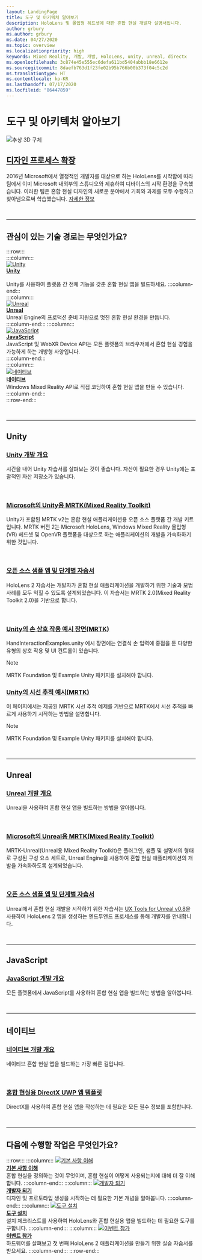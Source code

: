 ```yaml
---
layout: LandingPage
title: 도구 및 아키텍처 알아보기
description: HoloLens 및 몰입형 헤드셋에 대한 혼합 현실 개발자 설명서입니다.
author: grbury
ms.author: grbury
ms.date: 04/27/2020
ms.topic: overview
ms.localizationpriority: high
keywords: Mixed Reality, 개발, 개발, HoloLens, unity, unreal, directx
ms.openlocfilehash: 3c874e45e555ec6defa611bd5404abbb18e6612e
ms.sourcegitcommit: 8daefb763d1f23fe02b95b766b00b373f04c5c2d
ms.translationtype: HT
ms.contentlocale: ko-KR
ms.lasthandoff: 07/17/2020
ms.locfileid: "86447859"
---
```

# <a name="learn-the-tools-and-architecture"></a>도구 및 아키텍처 알아보기

![추상 3D 구체](images/07_Development.png)

## <a name="expand-your-design-process"></a>[디자인 프로세스 확장](case-study-expanding-the-design-process-for-mixed-reality.md)

2016년 Microsoft에서 열정적인 개발자를 대상으로 하는 HoloLens를 시작함에 따라 팀에서 이미 Microsoft 내외부의 스튜디오와 제휴하여 디바이스의 시작 환경을 구축했습니다. 이러한 팀은 혼합 현실 디자인의 새로운 분야에서 기회와 과제를 모두 수행하고 찾아냄으로써 학습했습니다. [자세한 정보](case-study-expanding-the-design-process-for-mixed-reality.md)


<br>

---


## <a name="what-technology-path-are-you-interested-in"></a>관심이 있는 기술 경로는 무엇인가요? 


:::row:::   
    :::column:::    
       [![Unity](images/unity_logo.png)](development.md#unity)<br>
        **[Unity](development.md#unity)**<br>   
        Unity를 사용하여 플랫폼 간 전체 기능을 갖춘 혼합 현실 앱을 빌드하세요.
    :::column-end:::    
    :::column:::    
        [![Unreal](images/Unreal_logo.png)](development.md#unreal)<br>
        **[Unreal](development.md#unreal)**<br> 
        Unreal Engine의 프로덕션 준비 지원으로 멋진 혼합 현실 환경을 만듭니다. 
    :::column-end:::
    :::column:::    
        [![JavaScript](images/web-logo.png)](development.md#javascript)<br>
        **[JavaScript](development.md#javascript)**<br>
        JavaScript 및 WebXR Device API는 모든 플랫폼의 브라우저에서 혼합 현실 경험을 가능하게 하는 개방형 사양입니다.    
    :::column-end:::        
    :::column:::    
        [![네이티브](images/VisualStudio-small_logo.png)](development.md#native)<br>
        **[네이티브](development.md#native)**<br> 
        Windows Mixed Reality API로 직접 코딩하여 혼합 현실 앱을 만들 수 있습니다. 
    :::column-end:::    
:::row-end:::

<br>

---

## <a name="unity"></a>Unity


### <a name="unity-development-overview"></a>[Unity 개발 개요](unity-development-overview.md)
시간을 내어 Unity 자습서를 살펴보는 것이 좋습니다. 자산이 필요한 경우 Unity에는 포괄적인 자산 저장소가 있습니다. 

<br>

### <a name="microsofts-mixed-reality-toolkit-mrtk-for-unity"></a>[Microsoft의 Unity용 MRTK(Mixed Reality Toolkit)](mrtk-getting-started.md)
Unity가 포함된 MRTK v2는 혼합 현실 애플리케이션용 오픈 소스 플랫폼 간 개발 키트입니다. MRTK 버전 2는 Microsoft HoloLens, Windows Mixed Reality 몰입형(VR) 헤드셋 및 OpenVR 플랫폼을 대상으로 하는 애플리케이션의 개발을 가속화하기 위한 것입니다.

<br>

### <a name="open-source-sample-apps-and-step-by-step-tutorials"></a>[오픈 소스 샘플 앱 및 단계별 자습서](tutorials.md)
HoloLens 2 자습서는 개발자가 혼합 현실 애플리케이션을 개발하기 위한 기술과 모범 사례를 모두 익힐 수 있도록 설계되었습니다. 이 자습서는 MRTK 2.0(Mixed Reality Toolkit 2.0)을 기반으로 합니다.

<br>

### <a name="hand-interaction-examples-scene-mrtk-for-unity"></a>[Unity의 손 상호 작용 예시 장면(MRTK)](https://microsoft.github.io/MixedRealityToolkit-Unity/Documentation/GettingStartedWithTheMRTK.html#open-and-run-the-handinteractionexamples-scene-in-editor)
HandInteractionExamples.unity 예시 장면에는 연결식 손 입력에 중점을 둔 다양한 유형의 상호 작용 및 UI 컨트롤이 있습니다.
>[!NOTE]
>MRTK Foundation 및 Example Unity 패키지를 설치해야 합니다.

### <a name="eye-tracking-examples-mrtk-for-unity"></a>[Unity의 시선 추적 예시(MRTK)](https://microsoft.github.io/MixedRealityToolkit-Unity/Documentation/EyeTracking/EyeTracking_ExamplesOverview.html)
이 페이지에서는 제공된 MRTK 시선 추적 예제를 기반으로 MRTK에서 시선 추적을 빠르게 사용하기 시작하는 방법을 설명합니다.
>[!NOTE]
>MRTK Foundation 및 Example Unity 패키지를 설치해야 합니다.

<br>

---

## <a name="unreal"></a>Unreal

### <a name="unreal-development-overview"></a>[Unreal 개발 개요](unreal-development-overview.md)
Unreal을 사용하여 혼합 현실 앱을 빌드하는 방법을 알아봅니다.

<br>

### <a name="microsofts-mixed-reality-toolkit-mrtk-for-unreal"></a>[Microsoft의 Unreal용 MRTK(Mixed Reality Toolkit)](https://github.com/microsoft/MixedRealityToolkit-Unreal)
MRTK-Unreal(Unreal용 Mixed Reality Toolkit)은 플러그인, 샘플 및 설명서의 형태로 구성된 구성 요소 세트로, Unreal Engine을 사용하여 혼합 현실 애플리케이션의 개발을 가속화하도록 설계되었습니다.

<br>

### <a name="open-source-sample-apps-and-a-step-by-step-tutorial"></a>[오픈 소스 샘플 앱 및 단계별 자습서](unreal-uxt-ch1.md)
Unreal에서 혼합 현실 개발을 시작하기 위한 자습서는 [UX Tools for Unreal v0.8](https://github.com/microsoft/MixedReality-UXTools-Unreal)을 사용하여 HoloLens 2 앱을 생성하는 엔드투엔드 프로세스를 통해 개발자를 안내합니다.

<br>

---

## <a name="javascript"></a>JavaScript   

### <a name="javascript-development-overview"></a>[JavaScript 개발 개요](javascript-development-overview.md)   
모든 플랫폼에서 JavaScript를 사용하여 혼합 현실 앱을 빌드하는 방법을 알아봅니다.

<br>

---

## <a name="native"></a>네이티브


### <a name="native-development-overview"></a>[네이티브 개발 개요](directx-development-overview.md)
네이티브 혼합 현실 앱을 빌드하는 가장 빠른 길입니다.

<br>

### <a name="directx-uwp-app-templates-for-mixed-reality"></a>[혼합 현실용 DirectX UWP 앱 템플릿](https://marketplace.visualstudio.com/items?itemName=WindowsMixedRealityteam.WindowsMixedRealityAppTemplatesVSIX)
DirectX를 사용하여 혼합 현실 앱을 작성하는 데 필요한 모든 필수 정보를 포함합니다.

<br>

---


## <a name="what-would-you-like-to-do-next"></a>다음에 수행할 작업은 무엇인가요?


:::row:::
    :::column:::
       [![기본 사항 이해](images/icon-lightbulb.png)](get-started-with-mr.md#understand-the-basics)<br>
        **[기본 사항 이해](get-started-with-mr.md#understand-the-basics)**<br>
        혼합 현실을 정의하는 것이 무엇이며, 혼합 현실이 어떻게 사용되는지에 대해 더 잘 이해합니다.
    :::column-end:::
    :::column:::
        [![개발자 되기](images/icon-design.jpg)](design.md)<br>
         **[개발자 되기](design.md)**<br>
        디자인 및 프로토타입 생성을 시작하는 데 필요한 기본 개념을 알아봅니다.
    :::column-end:::
    :::column:::
        [![도구 설치](images/icon-developer.jpg)](install-the-tools.md)<br>
         **[도구 설치](install-the-tools.md)**<br>
        설치 체크리스트를 사용하여 HoloLens와 혼합 현실용 앱을 빌드하는 데 필요한 도구를 구합니다.
    :::column-end:::
    :::column:::
        [![이벤트 참가](images/icon-calendar.jpg)](sf-academy-events.md)<br>
         **[이벤트 참가](sf-academy-events.md)**<br>
        하드웨어를 살펴보고 첫 번째 HoloLens 2 애플리케이션을 만들기 위한 실습 자습서를 받으세요.
    :::column-end:::
:::row-end:::


<br>

<br>
